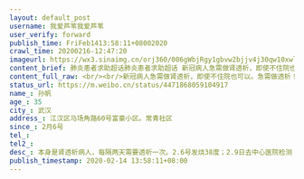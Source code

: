 ```yaml
---
layout: default_post
username: 我爱芦苇我爱芦苇
user_verify: forward
publish_time: FriFeb1413:58:11+08002020
crawl_time: 20200216-12:47:20
imageurl: https://wx3.sinaimg.cn/orj360/006gWbjRgy1gbvw2bjjv4j30qw10xwl8.jpg,https://wx2.sinaimg.cn/orj360/006gWbjRgy1gbvw2bnz3xj30s30z4gru.jpg,https://wx4.sinaimg.cn/orj360/006gWbjRgy1gbvw2bnpf9j30xr0ncn1y.jpg
content_brief: 肺炎患者求助超话肺炎患者求助超话 新冠病人急需做肾透析，即使不住院也可以。急需做透析！！！因为感染，以前的医院不给做透析了，病人已经过期六天没做透析了！【姓名】：孙帆【性别】：男 【年龄】：35【所在城市】：武汉【所在小区、社区】：江汉区马场角路60号  富豪小区。常青社 ...全文
content_full_raw: <br/><br/>新冠病人急需做肾透析，即使不住院也可以。急需做透析！！！因为感染，以前的医院不给做透析了，病人已经过期六天没做透析了！<br/>【姓名】：孙帆<br/>【性别】：男<br/>【年龄】：35<br/>【所在城市】：武汉<br/>【所在小区、社区】：江汉区马场角路60号富豪小区。常青社区<br/>【患病时间】2月6号<br/>【联系人以及电话】：孙利惠，13554132354<br/>【病情描述】本身是肾透析病人，每隔两天需要透析一次。2.6号发烧38度；2.9日去中心医院检测；2.12日检测结果阳性。目前不发烧，但是没有食欲，急需进入能透析的医院做透析。多谢多谢🙏<br/>‬
status_url: https://m.weibo.cn/status/4471868059104917
name_: 孙帆
age_: 35
city_: 武汉
address_: 江汉区马场角路60号富豪小区。常青社区
since_: 2月6号
tel_: 
tel2_: 
desc_: 本身是肾透析病人，每隔两天需要透析一次。2.6号发烧38度；2.9日去中心医院检测；2.12日检测结果阳性。目前不发烧，但是没有食欲，急需进入能透析的医院做透析。多谢多谢🙏‬
publish_timestamp: 2020-02-14 13:58:11+08:00
---
```

